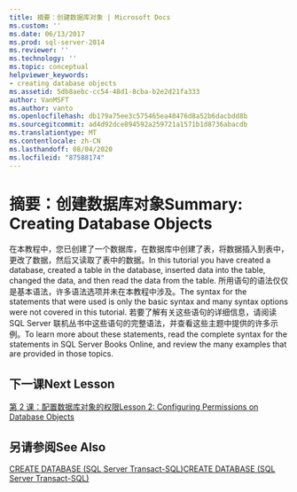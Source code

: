 ```yaml
---
title: 摘要：创建数据库对象 | Microsoft Docs
ms.custom: ''
ms.date: 06/13/2017
ms.prod: sql-server-2014
ms.reviewer: ''
ms.technology: ''
ms.topic: conceptual
helpviewer_keywords:
- creating database objects
ms.assetid: 5db8aebc-cc54-48d1-8cba-b2e2d21fa333
author: VanMSFT
ms.author: vanto
ms.openlocfilehash: db179a75ee3c575465ea40476d8a52b6dacbdd8b
ms.sourcegitcommit: ad4d92dce894592a259721a1571b1d8736abacdb
ms.translationtype: MT
ms.contentlocale: zh-CN
ms.lasthandoff: 08/04/2020
ms.locfileid: "87588174"
---
```

# <a name="summary-creating-database-objects"></a><span data-ttu-id="9dc77-102">摘要：创建数据库对象</span><span class="sxs-lookup"><span data-stu-id="9dc77-102">Summary: Creating Database Objects</span></span>
  <span data-ttu-id="9dc77-103">在本教程中，您已创建了一个数据库，在数据库中创建了表，将数据插入到表中，更改了数据，然后又读取了表中的数据。</span><span class="sxs-lookup"><span data-stu-id="9dc77-103">In this tutorial you have created a database, created a table in the database, inserted data into the table, changed the data, and then read the data from the table.</span></span> <span data-ttu-id="9dc77-104">所用语句的语法仅仅是基本语法，许多语法选项并未在本教程中涉及。</span><span class="sxs-lookup"><span data-stu-id="9dc77-104">The syntax for the statements that were used is only the basic syntax and many syntax options were not covered in this tutorial.</span></span> <span data-ttu-id="9dc77-105">若要了解有关这些语句的详细信息，请阅读 SQL Server 联机丛书中这些语句的完整语法，并查看这些主题中提供的许多示例。</span><span class="sxs-lookup"><span data-stu-id="9dc77-105">To learn more about these statements, read the complete syntax for the statements in SQL Server Books Online, and review the many examples that are provided in those topics.</span></span>  
  
## <a name="next-lesson"></a><span data-ttu-id="9dc77-106">下一课</span><span class="sxs-lookup"><span data-stu-id="9dc77-106">Next Lesson</span></span>  
 [<span data-ttu-id="9dc77-107">第 2 课：配置数据库对象的权限</span><span class="sxs-lookup"><span data-stu-id="9dc77-107">Lesson 2: Configuring Permissions on Database Objects</span></span>](lesson-2-configuring-permissions-on-database-objects.md)  
  
## <a name="see-also"></a><span data-ttu-id="9dc77-108">另请参阅</span><span class="sxs-lookup"><span data-stu-id="9dc77-108">See Also</span></span>  
 [<span data-ttu-id="9dc77-109">CREATE DATABASE (SQL Server Transact-SQL)</span><span class="sxs-lookup"><span data-stu-id="9dc77-109">CREATE DATABASE &#40;SQL Server Transact-SQL&#41;</span></span>](/sql/t-sql/statements/create-database-sql-server-transact-sql)  
  
  
